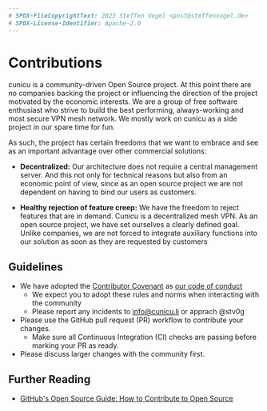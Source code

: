 ```yaml
---
# SPDX-FileCopyrightText: 2023 Steffen Vogel <post@steffenvogel.de>
# SPDX-License-Identifier: Apache-2.0
---
```


# Contributions

cunicu is a community-driven Open Source project.
At this point there are no companies backing the project or influencing the direction of the project motivated by the economic interests.
We are a group of free software enthusiast who strive to build the best performing, always-working and most secure VPN mesh network.
We mostly work on cunicu as a side project in our spare time for fun.

As such, the project has certain freedoms that we want to embrace and see as an important advantage over other commercial solutions:

- **Decentralized:** Our architecture does not require a central management server. And this not only for technical reasons but also from an economic point of view, since as an open source project we are not dependent on having to bind our users as customers. 

- **Healthy rejection of feature creep:** We have the freedom to reject features that are in demand. Cunicu is a decentralized mesh VPN. As an open source project, we have set ourselves a clearly defined goal. Unlike companies, we are not forced to integrate auxiliary functions into our solution as soon as they are requested by customers

## Guidelines

- We have adopted the [Contributor Covenant](https://www.contributor-covenant.org/) as [our code of conduct](./coc)
  - We expect you to adopt these rules and norms when interacting with the community
  - Please report any incidents to info@cunicu.li or apprach @stv0g
- Please use the GitHub pull request (PR) workflow to contribute your changes.
  - Make sure all Continuous Integration (CI) checks are passing before marking your PR as ready.
- Please discuss larger changes with the community first.

## Further Reading

- [GitHub's Open Source Guide: How to Contribute to Open Source](https://opensource.guide/how-to-contribute/)
